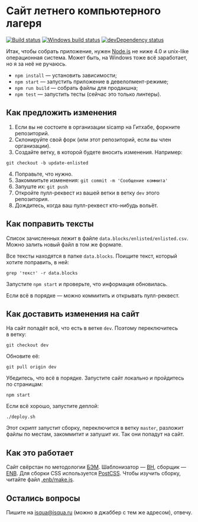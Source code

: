 # Сайт летнего компьютерного лагеря

[![Build status][travis-image]][travis-link]
[![Windows build status][appveyor-image]][appveyor-link]
[![devDependency status][devdeps-image]][devdeps-link]

Итак, чтобы собрать приложение, нужен [Node.js](https://nodejs.org/) не ниже 4.0 и unix-like операционная система. Может быть, на Windows тоже всё заработает, но я за неё не ручаюсь.

 * `npm install` — установить зависимости;
 * `npm start` — запустить приложение в девелопмент-режиме;
 * `npm run build` — собрать файлы для продакшна;
 * `npm test` — запустить тесты (сейчас это только линтеры).

## Как предложить изменения

1. Если вы не состоите в организации sicamp на Гитхабе, форкните репозиторий.
2. Склонируйте свой форк (или этот репозиторий, если вы член организации).
3. Создайте ветку, в которой будете вносить изменения. Например:
  ```
  git checkout -b update-enlisted
  ```
4. Поправьте, что нужно.
5. Закоммитьте изменения: `git commit -m 'Сообщение коммита'`
6. Запуште их: `git push`
7. Откройте пулл-реквест из вашей ветки в ветку `dev` этого репозитория.
8. Дождитесь, когда ваш пулл-реквест кто-нибудь вольёт.

## Как поправить тексты

Список зачисленных лежит в файле `data.blocks/enlisted/enlisted.csv`. Можно залить новый файл в том же формате.

Все тексты находятся в папке `data.blocks`. Поищите текст, который хотите поправить, в ней:

```
grep 'текст' -r data.blocks
```

Запустите `npm start` и проверьте, что информация обновилась.

Если всё в порядке — можно коммитить и открывать пулл-реквест.

## Как доставить изменения на сайт

На сайт попадёт всё, что есть в ветке `dev`. Поэтому переключитесь в ветку:
```
git checkout dev
```

Обновите её:
```
git pull origin dev
```

Убедитесь, что всё в порядке. Запустите сайт локально и пройдитесь по страницам:
```
npm start
```

Если всё хорошо, запустите деплой:
```
./deploy.sh
```

Этот скрипт запустит сборку, переключится в ветку `master`, разложит файлы по местам, закоммитит и запушит их. Так они попадут на сайт.

## Как это работает

Сайт свёрстан по методологии [БЭМ](https://ru.bem.info/). Шаблонизатор — [BH](https://github.com/bem/bh), сборщик — [ENB](https://github.com/enb-make/enb). Для сборки CSS используется [PostCSS](https://github.com/postcss/postcss). Чтобы изучить сборку, читайте файл [.enb/make.js](.enb/make.js).

## Остались вопросы

Пишите на [isqua@isqua.ru](mailto:isqua@isqua.ru) (можно в джаббер с тем же адресом), отвечу.

[travis-image]: https://img.shields.io/travis/sicamp/sicamp.github.io.svg?style=flat-squared
[travis-link]: https://travis-ci.org/sicamp/sicamp.github.io
[appveyor-image]: https://ci.appveyor.com/api/projects/status/bf3adp62c6vagy3x/branch/dev?svg=true
[appveyor-link]: https://ci.appveyor.com/project/isqua/sicamp-github-io
[devdeps-image]: https://img.shields.io/david/dev/sicamp/sicamp.github.io.svg?style=flat-squared
[devdeps-link]: https://david-dm.org/sicamp/sicamp.github.io#info=devDependencies

